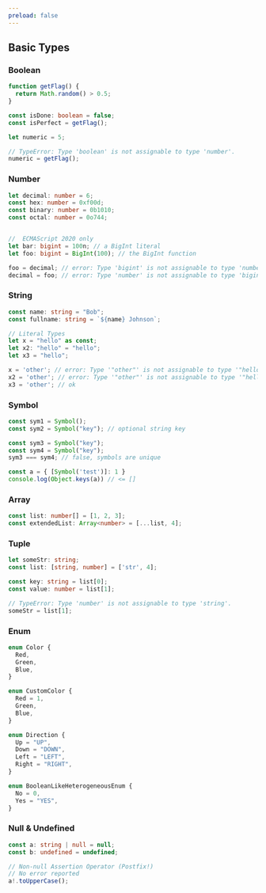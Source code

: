 ```yaml
---
preload: false
---
```


<style>
.slidev-vclick-prior {
  display: none;
}
.slidev-vclick-current {
  display: block;
}
</style>

## Basic Types

<v-clicks>

<div>

### Boolean

```ts
function getFlag() {
  return Math.random() > 0.5;
}

const isDone: boolean = false;
const isPerfect = getFlag();

let numeric = 5;

// TypeError: Type 'boolean' is not assignable to type 'number'.
numeric = getFlag();
```
</div>

<div>

### Number

```ts
let decimal: number = 6;
const hex: number = 0xf00d;
const binary: number = 0b1010;
const octal: number = 0o744;


//  ECMAScript 2020 only
let bar: bigint = 100n; // a BigInt literal
let foo: bigint = BigInt(100); // the BigInt function

foo = decimal; // error: Type 'bigint' is not assignable to type 'number'.
decimal = foo; // error: Type 'number' is not assignable to type 'bigint'.

```
</div>

<div>

### String

```ts
const name: string = "Bob";
const fullname: string = `${name} Johnson`;

// Literal Types
let x = "hello" as const;
let x2: "hello" = "hello";
let x3 = "hello";

x = 'other'; // error: Type '"other"' is not assignable to type '"hello"'.
x2 = 'other'; // error: Type '"other"' is not assignable to type '"hello"'.
x3 = 'other'; // ok

```
</div>

<div>

### Symbol

```ts
const sym1 = Symbol();
const sym2 = Symbol("key"); // optional string key

const sym3 = Symbol("key");
const sym4 = Symbol("key");
sym3 === sym4; // false, symbols are unique

const a = { [Symbol('test')]: 1 }
console.log(Object.keys(a)) // <= []

```
</div>

<div>

### Array

```ts
const list: number[] = [1, 2, 3];
const extendedList: Array<number> = [...list, 4];
```
</div>

<div>

### Tuple

```ts
let someStr: string;
const list: [string, number] = ['str', 4];

const key: string = list[0];
const value: number = list[1];

// TypeError: Type 'number' is not assignable to type 'string'.
someStr = list[1];

```
</div>

<div>

### Enum

```ts
enum Color {
  Red,
  Green,
  Blue,
}

enum CustomColor {
  Red = 1,
  Green,
  Blue,
}

enum Direction {
  Up = "UP",
  Down = "DOWN",
  Left = "LEFT",
  Right = "RIGHT",
}

enum BooleanLikeHeterogeneousEnum {
  No = 0,
  Yes = "YES",
}
```
</div>

<div>

### Null & Undefined

```ts
const a: string | null = null;
const b: undefined = undefined;

// Non-null Assertion Operator (Postfix!)
// No error reported
a!.toUpperCase();
```


</div>

</v-clicks>
